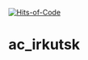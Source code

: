 [![Hits-of-Code](https://hitsofcode.com/github/testpass1982/ac_irkutsk)](https://hitsofcode.com/view/github/testpass1982/ac_irkutsk)

# ac_irkutsk

